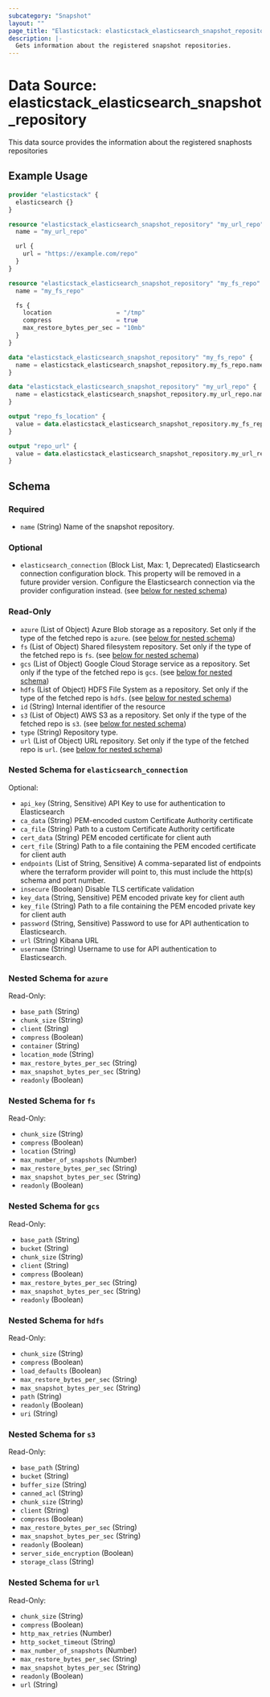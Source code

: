 ```yaml
---
subcategory: "Snapshot"
layout: ""
page_title: "Elasticstack: elasticstack_elasticsearch_snapshot_repository Data Source"
description: |-
  Gets information about the registered snapshot repositories.
---
```


# Data Source: elasticstack_elasticsearch_snapshot_repository

This data source provides the information about the registered snaphosts repositories

## Example Usage

```terraform
provider "elasticstack" {
  elasticsearch {}
}

resource "elasticstack_elasticsearch_snapshot_repository" "my_url_repo" {
  name = "my_url_repo"

  url {
    url = "https://example.com/repo"
  }
}

resource "elasticstack_elasticsearch_snapshot_repository" "my_fs_repo" {
  name = "my_fs_repo"

  fs {
    location                  = "/tmp"
    compress                  = true
    max_restore_bytes_per_sec = "10mb"
  }
}

data "elasticstack_elasticsearch_snapshot_repository" "my_fs_repo" {
  name = elasticstack_elasticsearch_snapshot_repository.my_fs_repo.name
}

data "elasticstack_elasticsearch_snapshot_repository" "my_url_repo" {
  name = elasticstack_elasticsearch_snapshot_repository.my_url_repo.name
}

output "repo_fs_location" {
  value = data.elasticstack_elasticsearch_snapshot_repository.my_fs_repo.fs[0].location
}

output "repo_url" {
  value = data.elasticstack_elasticsearch_snapshot_repository.my_url_repo.url[0].url
}
```

<!-- schema generated by tfplugindocs -->
## Schema

### Required

- `name` (String) Name of the snapshot repository.

### Optional

- `elasticsearch_connection` (Block List, Max: 1, Deprecated) Elasticsearch connection configuration block. This property will be removed in a future provider version. Configure the Elasticsearch connection via the provider configuration instead. (see [below for nested schema](#nestedblock--elasticsearch_connection))

### Read-Only

- `azure` (List of Object) Azure Blob storage as a repository. Set only if the type of the fetched repo is `azure`. (see [below for nested schema](#nestedatt--azure))
- `fs` (List of Object) Shared filesystem repository. Set only if the type of the fetched repo is `fs`. (see [below for nested schema](#nestedatt--fs))
- `gcs` (List of Object) Google Cloud Storage service as a repository. Set only if the type of the fetched repo is `gcs`. (see [below for nested schema](#nestedatt--gcs))
- `hdfs` (List of Object) HDFS File System as a repository. Set only if the type of the fetched repo is `hdfs`. (see [below for nested schema](#nestedatt--hdfs))
- `id` (String) Internal identifier of the resource
- `s3` (List of Object) AWS S3 as a repository. Set only if the type of the fetched repo is `s3`. (see [below for nested schema](#nestedatt--s3))
- `type` (String) Repository type.
- `url` (List of Object) URL repository. Set only if the type of the fetched repo is `url`. (see [below for nested schema](#nestedatt--url))

<a id="nestedblock--elasticsearch_connection"></a>
### Nested Schema for `elasticsearch_connection`

Optional:

- `api_key` (String, Sensitive) API Key to use for authentication to Elasticsearch
- `ca_data` (String) PEM-encoded custom Certificate Authority certificate
- `ca_file` (String) Path to a custom Certificate Authority certificate
- `cert_data` (String) PEM encoded certificate for client auth
- `cert_file` (String) Path to a file containing the PEM encoded certificate for client auth
- `endpoints` (List of String, Sensitive) A comma-separated list of endpoints where the terraform provider will point to, this must include the http(s) schema and port number.
- `insecure` (Boolean) Disable TLS certificate validation
- `key_data` (String, Sensitive) PEM encoded private key for client auth
- `key_file` (String) Path to a file containing the PEM encoded private key for client auth
- `password` (String, Sensitive) Password to use for API authentication to Elasticsearch.
- `url` (String) Kibana URL
- `username` (String) Username to use for API authentication to Elasticsearch.


<a id="nestedatt--azure"></a>
### Nested Schema for `azure`

Read-Only:

- `base_path` (String)
- `chunk_size` (String)
- `client` (String)
- `compress` (Boolean)
- `container` (String)
- `location_mode` (String)
- `max_restore_bytes_per_sec` (String)
- `max_snapshot_bytes_per_sec` (String)
- `readonly` (Boolean)


<a id="nestedatt--fs"></a>
### Nested Schema for `fs`

Read-Only:

- `chunk_size` (String)
- `compress` (Boolean)
- `location` (String)
- `max_number_of_snapshots` (Number)
- `max_restore_bytes_per_sec` (String)
- `max_snapshot_bytes_per_sec` (String)
- `readonly` (Boolean)


<a id="nestedatt--gcs"></a>
### Nested Schema for `gcs`

Read-Only:

- `base_path` (String)
- `bucket` (String)
- `chunk_size` (String)
- `client` (String)
- `compress` (Boolean)
- `max_restore_bytes_per_sec` (String)
- `max_snapshot_bytes_per_sec` (String)
- `readonly` (Boolean)


<a id="nestedatt--hdfs"></a>
### Nested Schema for `hdfs`

Read-Only:

- `chunk_size` (String)
- `compress` (Boolean)
- `load_defaults` (Boolean)
- `max_restore_bytes_per_sec` (String)
- `max_snapshot_bytes_per_sec` (String)
- `path` (String)
- `readonly` (Boolean)
- `uri` (String)


<a id="nestedatt--s3"></a>
### Nested Schema for `s3`

Read-Only:

- `base_path` (String)
- `bucket` (String)
- `buffer_size` (String)
- `canned_acl` (String)
- `chunk_size` (String)
- `client` (String)
- `compress` (Boolean)
- `max_restore_bytes_per_sec` (String)
- `max_snapshot_bytes_per_sec` (String)
- `readonly` (Boolean)
- `server_side_encryption` (Boolean)
- `storage_class` (String)


<a id="nestedatt--url"></a>
### Nested Schema for `url`

Read-Only:

- `chunk_size` (String)
- `compress` (Boolean)
- `http_max_retries` (Number)
- `http_socket_timeout` (String)
- `max_number_of_snapshots` (Number)
- `max_restore_bytes_per_sec` (String)
- `max_snapshot_bytes_per_sec` (String)
- `readonly` (Boolean)
- `url` (String)
